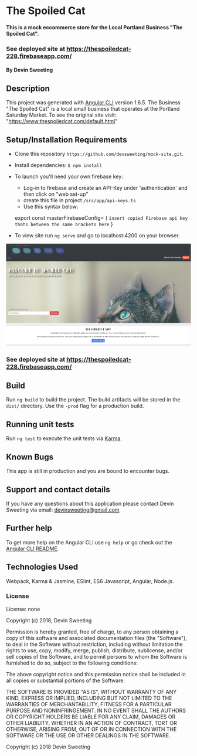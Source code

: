 # The Spoiled Cat

#### This is a mock eccommerce store for the Local Portland Business "The Spoiled Cat".
### See deployed site at https://thespoiledcat-228.firebaseapp.com/

#### By Devin Sweeting

## Description

This project was generated with [Angular CLI](https://github.com/angular/angular-cli) version 1.6.5. The Business "The Spoiled Cat" is a local small business that operates at the Portland Saturday Market. To see the original site visit: "https://www.thespoiledcat.com/default.html"

## Setup/Installation Requirements

* Clone this repository `https://github.com/devsweeting/mock-site.git`.
* Install dependencies: `$ npm install`
* To launch you'll need your own firebase key:
  * Log-in to firebase and create an API-Key under 'authentication' and then click on "web set-up"
  * create this file in project `/src/app/api-keys.ts`
  * Use this syntax below:

   export const masterFirebaseConfig= { `insert copied Firebase api key thats between the same brackets here` }

* To view site run `ng serve` and go to localhost:4200 on your browser.



![mock-site](src/assets/images/live-screenshot.png)
### See deployed site at https://thespoiledcat-228.firebaseapp.com/


## Build

Run `ng build` to build the project. The build artifacts will be stored in the `dist/` directory. Use the `-prod` flag for a production build.

## Running unit tests

Run `ng test` to execute the unit tests via [Karma](https://karma-runner.github.io).


## Known Bugs

This app is still in production and you are bound to encounter bugs.

## Support and contact details

If you have any questions about this application please contact Devin Sweeting via email: devinsweeting@gmail.com

## Further help

To get more help on the Angular CLI use `ng help` or go check out the [Angular CLI README](https://github.com/angular/angular-cli/blob/master/README.md).

## Technologies Used

Webpack, Karma & Jasmine, ESlint, ES6 Javascript, Angular, Node.js.

### License

License: none

Copyright (c) 2018, Devin Sweeting

Permission is hereby granted, free of charge, to any person obtaining a copy of this software and associated documentation files (the "Software"), to deal in the Software without restriction, including without limitation the rights to use, copy, modify, merge, publish, distribute, sublicense, and/or sell copies of the Software, and to permit persons to whom the Software is furnished to do so, subject to the following conditions:

The above copyright notice and this permission notice shall be included in all copies or substantial portions of the Software.

THE SOFTWARE IS PROVIDED "AS IS", WITHOUT WARRANTY OF ANY KIND, EXPRESS OR IMPLIED, INCLUDING BUT NOT LIMITED TO THE WARRANTIES OF MERCHANTABILITY, FITNESS FOR A PARTICULAR PURPOSE AND NONINFRINGEMENT. IN NO EVENT SHALL THE AUTHORS OR COPYRIGHT HOLDERS BE LIABLE FOR ANY CLAIM, DAMAGES OR OTHER LIABILITY, WHETHER IN AN ACTION OF CONTRACT, TORT OR OTHERWISE, ARISING FROM, OUT OF OR IN CONNECTION WITH THE SOFTWARE OR THE USE OR OTHER DEALINGS IN THE SOFTWARE.

Copyright (c) 2018 Devin Sweeting
